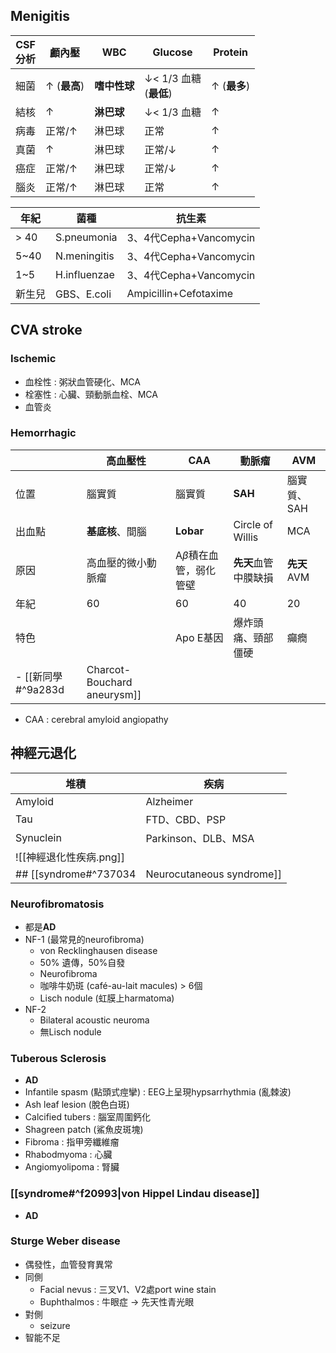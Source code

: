 ## Menigitis
| CSF<br>分析 | 顱內壓             | WBC      | Glucose                     | Protein         |
| --------- | --------------- | -------- | --------------------------- | --------------- |
| 細菌        | &uarr; (**最高**) | **嗜中性球** | &darr;< 1/3 血糖<br> (**最低**) | &uarr; (**最多**) |
| 結核        | &uarr;          | **淋巴球**  | &darr;< 1/3 血糖              | &uarr;          |
| 病毒        | 正常/&uarr;       | 淋巴球      | 正常                          | &uarr;          |
| 真菌        | &uarr;          | 淋巴球      | 正常/&darr;                   | &uarr;          |
| 癌症        | 正常/&uarr;       | 淋巴球      | 正常/&darr;                   | &uarr;          |
| 腦炎        | 正常/&uarr;       | 淋巴球      | 正常                          | &uarr;          |

| 年紀    | 菌種           | 抗生素                   |
| ----- | ------------ | --------------------- |
| \> 40 | S.pneumonia  | 3、4代Cepha+Vancomycin  |
| 5~40  | N.meningitis | 3、4代Cepha+Vancomycin  |
| 1~5   | H.influenzae | 3、4代Cepha+Vancomycin  |
| 新生兒   | GBS、E.coli   | Ampicillin+Cefotaxime |
## CVA stroke
### Ischemic
- 血栓性 : 粥狀血管硬化、MCA
- 栓塞性 : 心臟、頸動脈血栓、MCA
- 血管炎
### Hemorrhagic
|        | 高血壓性           | CAA                     | 動脈瘤             | AVM         |
|--------|--------------------|-------------------------|--------------------|-------------|
| 位置   | 腦實質             | 腦實質                  | **SAH**                | 腦實質、SAH |
| 出血點 | **基底核**、間腦       | **Lobar**                   | Circle of Willis   | MCA         |
| 原因   | 高血壓的微小動脈瘤 | A$\beta$積在血管，弱化管壁 | **先天**血管中膜缺損   | **先天**AVM     |
| 年紀   | 60                 | 60                      | 40                 | 20          |
| 特色   |                    | Apo E基因               | 爆炸頭痛、頸部僵硬 | 癲癇        |
- [[新同學#^9a283d|Charcot-Bouchard aneurysm]]
- CAA : cerebral amyloid angiopathy
## 神經元退化
| 堆積               | 疾病                |
| ---------------- | ----------------- |
| Amyloid          | Alzheimer         |
| Tau              | FTD、CBD、PSP       |
| Synuclein        | Parkinson、DLB、MSA |
| ![[神經退化性疾病.png]] |                   |
## [[syndrome#^737034|Neurocutaneous syndrome]]
### Neurofibromatosis
- 都是**AD**
- NF-1 (最常見的neurofibroma)
	- von Recklinghausen disease
	- 50% 遺傳，50%自發
	- Neurofibroma
	- 咖啡牛奶斑 (café-au-lait macules) > 6個
	- Lisch nodule (虹膜上harmatoma)
- NF-2
	- Bilateral acoustic neuroma
	- 無Lisch nodule
### Tuberous Sclerosis
- **AD**
- Infantile spasm (點頭式痙攣) : EEG上呈現hypsarrhythmia (亂棘波)
- Ash leaf lesion (脫色白斑)
- Calcified tubers : 腦室周圍鈣化
- Shagreen patch (鯊魚皮斑塊)
- Fibroma : 指甲旁纖維瘤
- Rhabodmyoma : 心臟
- Angiomyolipoma : 腎臟
### [[syndrome#^f20993|von Hippel Lindau disease]]
- **AD**
### Sturge Weber disease
- 偶發性，血管發育異常
- 同側
	- Facial nevus : 三叉V1、V2處port wine stain
	- Buphthalmos : 牛眼症 -> 先天性青光眼
- 對側
	- seizure
- 智能不足